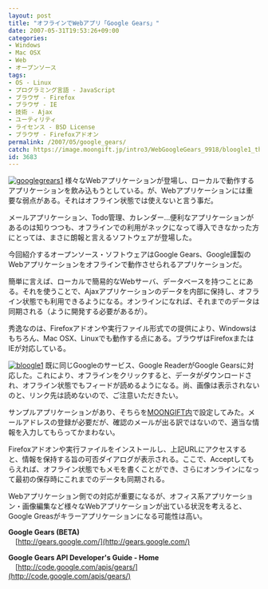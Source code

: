 ```yaml
---
layout: post
title: "オフラインでWebアプリ「Google Gears」"
date: 2007-05-31T19:53:26+09:00
categories:
- Windows
- Mac OSX
- Web
- オープンソース
tags: 
- OS - Linux
- プログラミング言語 - JavaScript
- ブラウザ - Firefox
- ブラウザ - IE
- 技術 - Ajax
- ユーティリティ
- ライセンス - BSD License
- ブラウザ - Firefoxアドオン
permalink: /2007/05/google_gears/
catch: https://image.moongift.jp/intro3/WebGoogleGears_9918/bloogle1_thumb.png
id: 3683
---
```

[![googlegrears1](https://image.moongift.jp/intro3/WebGoogleGears_9918/googlegrears1_thumb.png)](https://image.moongift.jp/intro3/WebGoogleGears_9918/googlegrears1.png) 様々なWebアプリケーションが登場し、ローカルで動作するアプリケーションを飲み込もうとしている。が、Webアプリケーションには重要な弱点がある。それはオフライン状態では使えないと言う事だ。

 

メールアプリケーション、Todo管理、カレンダー…便利なアプリケーションがあるのは知りつつも、オフラインでの利用がネックになって導入できなかった方にとっては、まさに朗報と言えるソフトウェアが登場した。

 

今回紹介するオープンソース・ソフトウェアはGoogle Gears、Google謹製のWebアプリケーションをオフラインで動作させられるアプリケーションだ。

   
<!--more-->  

簡単に言えば、ローカルで簡易的なWebサーバ、データベースを持つことにある。それを使うことで、Ajaxアプリケーションのデータを内部に保持し、オフライン状態でも利用できるようになる。オンラインになれば、それまでのデータは同期される（ように開発する必要があるが）。

 

秀逸なのは、Firefoxアドオンや実行ファイル形式での提供により、Windowsはもちろん、Mac OSX、Linuxでも動作する点にある。ブラウザはFirefoxまたはIEが対応している。

 

[![bloogle1](https://image.moongift.jp/intro3/WebGoogleGears_9918/bloogle1_thumb.png)](https://image.moongift.jp/intro3/WebGoogleGears_9918/bloogle1.png) 既に同じGoogleのサービス、Google ReaderがGoogle Gearsに対応した。これにより、オフラインをクリックすると、データがダウンロードされ、オフライン状態でもフィードが読めるようになる。尚、画像は表示されないのと、リンク先は読めないので、ご注意いただきたい。

 

サンプルアプリケーションがあり、そちらを[MOONGIFT内](http://www.moongift.jp/GoogleGears/samples/gearpad/)で設定してみた。メールアドレスの登録が必要だが、確認のメールが出る訳ではないので、適当な情報を入力してもらってかまわない。

 

Firefoxアドオンや実行ファイルをインストールし、上記URLにアクセスすると、情報を保持する旨の可否ダイアログが表示される。ここで、Acceptしてもらえれば、オフライン状態でもメモを書くことができ、さらにオンラインになって最初の保存時にこれまでのデータも同期される。

 

Webアプリケーション側での対応が重要になるが、オフィス系アプリケーション・画像編集など様々なWebアプリケーションが出ている状況を考えると、Google Greasがキラーアプリケーションになる可能性は高い。

 

**Google Gears (BETA)**  
　[http://gears.google.com/](http://gears.google.com/)

**Google Gears API Developer's Guide - Home**  
　[http://code.google.com/apis/gears/](http://code.google.com/apis/gears/)

